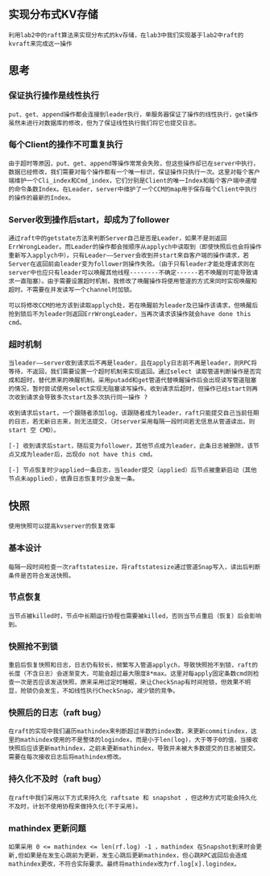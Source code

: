 ## 实现分布式KV存储
    利用lab2中的raft算法来实现分布式的kv存储，在lab3中我们实现基于lab2中raft的kvraft来完成这一操作

## 思考

### 保证执行操作是线性执行

    put、get、append操作都会连接到leader执行，单服务器保证了操作的线性执行，get操作虽然未进行对数据库的修改，但为了保证线性执行我们将它也提交日志。

### 每个Client的操作不可重复执行

    由于超时等原因，put、get、append等操作常常会失败，但这些操作却已在server中执行，数据已经修改，我们需要对每个操作都有一个唯一标识，保证操作只执行一次。这里对每个客户端维护一个Cli_index和Cmd_index，它们分别是Client的唯一Index和每个客户端中递增的命令条数Index。在Leader，server中维护了一个CCM的map用于保存每个Client中执行的操作的最新的Index。

### Server收到操作后start，却成为了follower

    通过raft中的getstate方法来判断Server自己是否是Leader，如果不是则返回ErrWrongLeader。而Leader的操作都会按顺序从applych中读取到（即使快照后也会将操作重新写入applych中）。只有Leader——Server会收到并start来自客户端的操作请求，若Server在返回前由leader变为follower则操作失败。（由于只有leader才能处理请求则在server中也应只有leader可以唤醒其他线程--------不确定------若不唤醒则可能导致请求一直阻塞）。由于需要设置超时机制，我修改了唤醒操作将使用管道的方式来同时实现唤醒和超时。不需要在并发读写一个channel时加锁。

    可以将修改CCM的地方该到读取applych处，若在唤醒前为leader及已操作该请求，但唤醒后抢到锁后不为leader则返回ErrWrongLeader，当再次请求该操作就会have done this cmd。

### 超时机制
    当leader——server收到请求后不再是leader，且在apply日志前不再是leader，则RPC将等待，不返回，我们需要设置一个超时机制来实现返回。通过select 读取管道判断操作是否完成和超时，替代原来的唤醒机制。采用putadd和get管道代替唤醒操作后会出现读写管道阻塞的情况，暂时尝试使用select实现无阻塞读写操作。收到请求后超时，但操作已经start则再次收到请求会导致多次start及多次执行同一操作 ? 

    收到请求后start，一个跟随者添加log，该跟随者成为leader，raft只能提交自己当前任期的日志，若无新日志来，则无法提交，（对server采用每隔一段时间若无信息从管道读出，则start 空 CMD）。

    [-] 收到请求后start，随后变为follower，其他节点成为leader，此条日志被删除，该节点又成为leader后，出现do not have this cmd。

    [-] 节点恢复时少applied一条日志，当leader提交（applied）后节点被重新启动（其他节点未applied），依靠日志恢复时少会发一条。

## 快照
    使用快照可以提高kvserver的恢复效率

### 基本设计
    每隔一段时间检查一次raftstatesize，将raftstatesize通过管道Snap写入，读出后判断条件是否符合发送快照。

### 节点恢复
    当节点被killed时，节点中长期运行协程也需要被killed，否则当节点重启（恢复）后会影响到。

### 快照抢不到锁
    重启后恢复快照和日志，日志仍有较长，频繁写入管道applych，导致快照抢不到锁，raft的长度（不含日志）会逐渐变大，可能会超过最大限度8*max。这里对每apply固定条数cmd则检查一次是否应该发送快照，原来采用过定时睡眠，来让CheckSnap有时间抢锁，但效果不明显，抢锁仍会发生，不如线性执行CheckSnap，减少锁的竞争。

### 快照后的日志（raft bug）
    在raft的实现中我们遍历mathindex来判断超过半数的index数，来更新commitindex，这里的mathindex使用的不是整体的logindex，而是小于len(log)，大于等于0的值，当接收快照后应该更新mathindex，之前未更新mathindex，导致并未被大多数提交的日志被提交。需要在每次接收日志后将mathindex修改。

### 持久化不及时（raft bug）
    在raft中我们采用以下方式来持久化 raftsate 和 snapshot ，但这种方式可能会持久化不及时，计划不使用协程来做持久化(不于采用)。

### mathindex 更新问题
    如果采用 0 <= mathindex <= len(rf.log) -1 ，mathindex 在Snapshot到来时会更新,但如果是在发生心跳前为更新，发生心跳后更新mathindex，但心跳RPC返回后会造成mathindex更改，不符合实际要求。最终将mathindex改为rf.log[x].logindex。